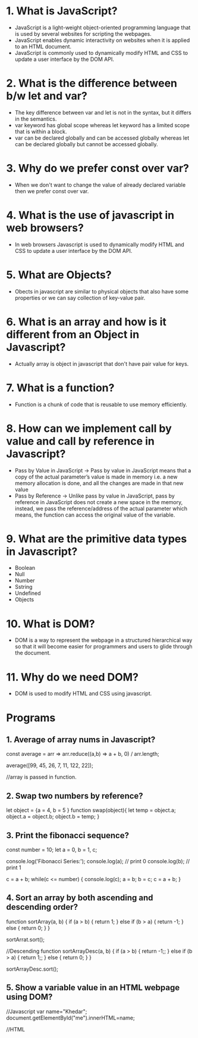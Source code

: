 # 1. What is JavaScript?
- JavaScript is a light-weight object-oriented programming language that is used by several websites for scripting the webpages.
- JavaScript enables dynamic interactivity on websites when it is applied to an HTML document.
- JavaScript is commonly used to dynamically modify HTML and CSS to update a user interface by the DOM API.

# 2. What is the difference between b/w let and var?
- The key difference between var and let is not in the syntax, but it differs in the semantics.
- var keyword has global scope whereas let keyword has a limited scope that is within a block.
- var can be declared globally and can be accessed globally whereas let can be declared globally but cannot be accessed globally.

# 3. Why do we prefer const over var?
- When we don't want to change the value of already declared variable then we prefer const over var.

# 4. What is the use of javascript in web browsers?
- In web browsers Javascript is used to dynamically modify HTML and CSS to update a user interface by the DOM API.

# 5. What are Objects?
- Obects in javascript are similar to physical objects that also have some properties or we can say collection of key-value pair.

# 6. What is an array and how is it different from an Object in Javascript?
- Actually array is object in javascript that don't have pair value for keys.

# 7. What is a function?
- Function is a chunk of code that is reusable to use memory efficiently.

# 8. How can we implement call by value and call by reference in Javascript?
- Pass by Value in JavaScript -> Pass by value in JavaScript means that a copy of the actual parameter’s value is made in memory i.e. a new memory allocation is done, and all the changes are made in that new value
- Pass by Reference -> Unlike pass by value in JavaScript, pass by reference in JavaScript does not create a new space in the memory, instead, we pass the reference/address of the actual parameter which means, the function can access the original value of the variable.
# 9. What are the primitive data types in Javascript?
- Boolean
- Null
- Number
- Sstring
- Undefined
- Objects

# 10. What is DOM?
- DOM is a way to represent the webpage in a structured hierarchical way so that it will become easier for programmers and users to glide through the document.

# 11. Why do we need DOM?
- DOM is used to modify HTML and CSS using javascript.

# Programs
## 1. Average of array nums in Javascript?

const average = arr => arr.reduce((a,b) => a + b, 0) / arr.length;

average([99, 45, 26, 7, 11, 122, 22]);

//array is passed in function.

## 2. Swap two numbers by reference?

let object = {a = 4, 
            b = 5
            } 
function swap(object){
    let temp = object.a;
    object.a = object.b; 
    object.b = temp;
}

## 3. Print the fibonacci sequence?
const number = 10;
let a = 0, b = 1, c;

console.log('Fibonacci Series:');
console.log(a); // print 0
console.log(b); // print 1

c = a + b;
while(c <= number) {
    console.log(c);
    a = b;
    b = c;
    c = a + b;
}

## 4. Sort an array by both ascending and descending order?
function sortArray(a, b) {
  if (a > b) {
    return 1;
  } else if (b > a) {
    return -1;
  } else {
    return 0;
  }
}

sortArrat.sort();

//Descending
function sortArrayDesc(a, b) {
  if (a > b) {
    return -1;;
  } else if (b > a) {
    return 1;;
  } else {
    return 0;
  }
}

sortArrayDesc.sort();

## 5. Show a variable value in an HTML webpage using DOM?
//Javascript
var name="Khedar";
document.getElementById("me").innerHTML=name;

//HTML
<p id="me"></p>
